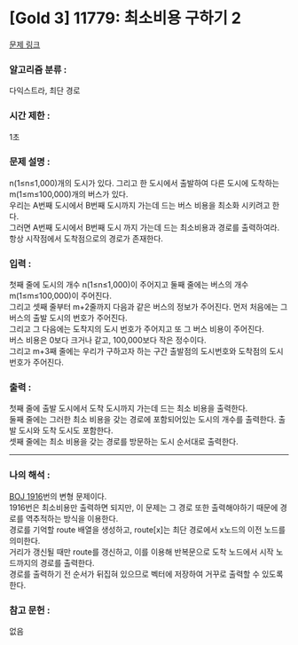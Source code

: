 [Gold 3] 11779: 최소비용 구하기 2
====================================  
[문제 링크](https://www.acmicpc.net/problem/11779)  

### 알고리즘 분류 :  
다익스트라, 최단 경로

### 시간 제한 :  
1초   

### 문제 설명 :  
n(1≤n≤1,000)개의 도시가 있다. 그리고 한 도시에서 출발하여 다른 도시에 도착하는 m(1≤m≤100,000)개의 버스가 있다.  
우리는 A번째 도시에서 B번째 도시까지 가는데 드는 버스 비용을 최소화 시키려고 한다.  
그러면 A번째 도시에서 B번째 도시 까지 가는데 드는 최소비용과 경로를 출력하여라. 항상 시작점에서 도착점으로의 경로가 존재한다.  

### 입력 :   
첫째 줄에 도시의 개수 n(1≤n≤1,000)이 주어지고 둘째 줄에는 버스의 개수 m(1≤m≤100,000)이 주어진다.  
그리고 셋째 줄부터 m+2줄까지 다음과 같은 버스의 정보가 주어진다. 먼저 처음에는 그 버스의 출발 도시의 번호가 주어진다.  
그리고 그 다음에는 도착지의 도시 번호가 주어지고 또 그 버스 비용이 주어진다.  
버스 비용은 0보다 크거나 같고, 100,000보다 작은 정수이다.  
그리고 m+3째 줄에는 우리가 구하고자 하는 구간 출발점의 도시번호와 도착점의 도시번호가 주어진다.  

### 출력 :   
첫째 줄에 출발 도시에서 도착 도시까지 가는데 드는 최소 비용을 출력한다.  
둘째 줄에는 그러한 최소 비용을 갖는 경로에 포함되어있는 도시의 개수를 출력한다. 출발 도시와 도착 도시도 포함한다.  
셋째 줄에는 최소 비용을 갖는 경로를 방문하는 도시 순서대로 출력한다.  

-----------------------------------------------------------  
### 나의 해석 :  
[BOJ 1916](https://www.acmicpc.net/problem/1916)번의 변형 문제이다.  
1916번은 최소비용만 출력하면 되지만, 이 문제는 그 경로 또한 출력해야하기 때문에 경로를 역추적하는 방식을 이용한다.  
경로를 기억할 route 배열을 생성하고, route[x]는 최단 경로에서 x노드의 이전 노드를 의미한다.  
거리가 갱신될 때만 route를 갱신하고, 이를 이용해 반복문으로 도착 노드에서 시작 노드까지의 경로를 출력한다.  
경로를 출력하기 전 순서가 뒤집혀 있으므로 벡터에 저장하여 거꾸로 출력할 수 있도록 한다.  

### 참고 문헌 :  
없음  

